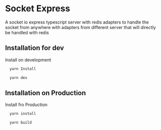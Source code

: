 # Socket Express

A socket io express typescript server with redis adapters to handle the socket from anywhere with adapters from different server that will directly be handled with redis


## Installation for dev

Install on development

```bash
  yarn Install

  yarn dev
```

## Installation on Production

Install fro Production

```bash
  yarn install 

  yarn build
```